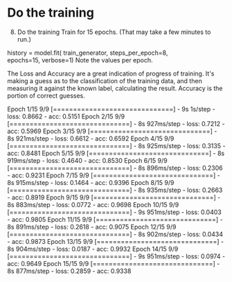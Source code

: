 # Do the training

8. Do the training
Train for 15 epochs. (That may take a few minutes to run.)


history = model.fit(
      train_generator,
      steps_per_epoch=8,  
      epochs=15,
      verbose=1)
Note the values per epoch.

The Loss and Accuracy are a great indication of progress of training. It's making a guess as to the classification of the training data, and then measuring it against the known label, calculating the result. Accuracy is the portion of correct guesses.


Epoch 1/15
9/9 [==============================] - 9s 1s/step - loss: 0.8662 - acc: 0.5151
Epoch 2/15
9/9 [==============================] - 8s 927ms/step - loss: 0.7212 - acc: 0.5969
Epoch 3/15
9/9 [==============================] - 8s 921ms/step - loss: 0.6612 - acc: 0.6592
Epoch 4/15
9/9 [==============================] - 8s 925ms/step - loss: 0.3135 - acc: 0.8481
Epoch 5/15
9/9 [==============================] - 8s 919ms/step - loss: 0.4640 - acc: 0.8530
Epoch 6/15
9/9 [==============================] - 8s 896ms/step - loss: 0.2306 - acc: 0.9231
Epoch 7/15
9/9 [==============================] - 8s 915ms/step - loss: 0.1464 - acc: 0.9396
Epoch 8/15
9/9 [==============================] - 8s 935ms/step - loss: 0.2663 - acc: 0.8919
Epoch 9/15
9/9 [==============================] - 8s 883ms/step - loss: 0.0772 - acc: 0.9698
Epoch 10/15
9/9 [==============================] - 9s 951ms/step - loss: 0.0403 - acc: 0.9805
Epoch 11/15
9/9 [==============================] - 8s 891ms/step - loss: 0.2618 - acc: 0.9075
Epoch 12/15
9/9 [==============================] - 8s 902ms/step - loss: 0.0434 - acc: 0.9873
Epoch 13/15
9/9 [==============================] - 8s 904ms/step - loss: 0.0187 - acc: 0.9932
Epoch 14/15
9/9 [==============================] - 9s 951ms/step - loss: 0.0974 - acc: 0.9649
Epoch 15/15
9/9 [==============================] - 8s 877ms/step - loss: 0.2859 - acc: 0.9338